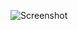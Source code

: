 ![Screenshot](https://raw.githubusercontent.com/Cryakl/Ultimate-RAT-Collection/refs/heads/main/BeastDoor/Beast%202.00/Screenshot.png)
